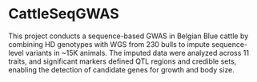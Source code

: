 # CattleSeqGWAS
This project conducts a sequence-based GWAS in Belgian Blue cattle by combining HD genotypes with WGS from 230 bulls to impute sequence-level variants in ~15K animals. The imputed data were analyzed across 11 traits, and significant markers defined QTL regions and credible sets, enabling the detection of candidate genes for growth and body size.
